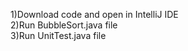 1)Download code and open in IntelliJ IDE<br />
2)Run BubbleSort.java file <br />
3)Run UnitTest.java file<br />
